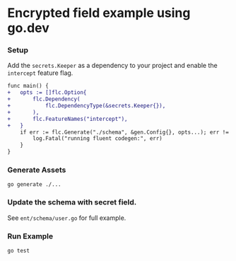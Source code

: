 # Encrypted field example using go.dev

### Setup 

Add the `secrets.Keeper` as a dependency to your project and enable the `intercept` feature flag.

```diff
func main() {
+	opts := []flc.Option{
+		flc.Dependency(
+			flc.DependencyType(&secrets.Keeper{}),
+		),
+		flc.FeatureNames("intercept"),
+	}
	if err := flc.Generate("./schema", &gen.Config{}, opts...); err != nil {
		log.Fatal("running fluent codegen:", err)
	}
}
```

### Generate Assets

```console
go generate ./...
```

### Update the schema with secret field.

See `ent/schema/user.go` for full example.

### Run Example

```console
go test
```
